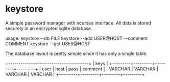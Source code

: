 # keystore
A simple password manager with ncurses interface.
All data is stored securely in an encrypted sqlite database.

usage: 
keystore --db FILE
keystore --add USER@HOST --comment COMMENT
keystore --get USER@HOST


The database layout is pretty simple since it has only
a single table.

+---------------------------------------+
|                 keys                  |
+---------+---------+---------+---------+
| user    | host    | pass    | comment |
| VARCHAR | VARCHAR | VARCHAR | VARCHAR |
+---------+---------+---------+---------+
